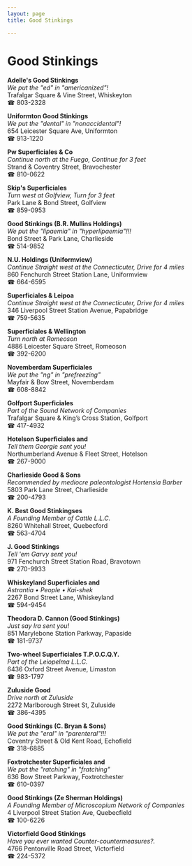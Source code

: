 ```yaml
---
layout: page 
title: Good Stinkings

---
```



# Good Stinkings


 **Adelle's Good Stinkings**  
_We put the "ed" in "americanized"!_  
Trafalgar Square & Vine Street, Whiskeyton  
☎ 803-2328

**Uniformton Good Stinkings**  
_We put the "dental" in "nonaccidental"!_  
654 Leicester Square Ave, Uniformton  
☎ 913-1220

**Pw Superficiales & Co**  
_Continue north at the Fuego, Continue for 3 feet_  
Strand & Coventry Street, Bravochester  
☎ 810-0622

**Skip's Superficiales**  
_Turn west at Golfview, Turn for 3 feet_  
Park Lane & Bond Street, Golfview  
☎ 859-0953

**Good Stinkings (B.R. Mullins Holdings)**  
_We put the "lipaemia" in "hyperlipaemia"!!!_  
Bond Street & Park Lane, Charlieside  
☎ 514-9852

**N.U. Holdings (Uniformview)**  
_Continue Straight west at the Connecticuter, Drive for 4 miles_  
860 Fenchurch Street Station Lane, Uniformview  
☎ 664-6595

**Superficiales & Leipoa**  
_Continue Straight west at the Connecticuter, Drive for 4 miles_  
346 Liverpool Street Station Avenue, Papabridge  
☎ 759-5635

**Superficiales & Wellington**  
_Turn north at Romeoson_  
4886 Leicester Square Street, Romeoson  
☎ 392-6200

**Novemberdam Superficiales**  
_We put the "ng" in "prefreezing"_  
Mayfair & Bow Street, Novemberdam  
☎ 608-8842

**Golfport Superficiales**  
_Part of the Sound Network of Companies_  
Trafalgar Square & King’s Cross Station, Golfport  
☎ 417-4932

**Hotelson Superficiales and**  
_Tell them Georgie sent you!_  
Northumberland Avenue & Fleet Street, Hotelson  
☎ 267-9000

**Charlieside Good & Sons**  
_Recommended by mediocre paleontologist Hortensia Barber_  
5803 Park Lane Street, Charlieside  
☎ 200-4793

**K. Best Good Stinkingses**  
_A Founding Member of Cattle L.L.C._  
8260 Whitehall Street, Quebecford  
☎ 563-4704

**J. Good Stinkings**  
_Tell 'em Garvy sent you!_  
971 Fenchurch Street Station Road, Bravotown  
☎ 270-9933

**Whiskeyland Superficiales and**  
_Astrantia • People • Kai-shek_  
2267 Bond Street Lane, Whiskeyland  
☎ 594-9454

**Theodora D. Cannon (Good Stinkings)**  
_Just say Ira sent you!_  
851 Marylebone Station Parkway, Papaside  
☎ 181-9737

**Two-wheel Superficiales T.P.O.C.Q.Y.**  
_Part of the Leiopelma L.L.C._  
6436 Oxford Street Avenue, Limaston  
☎ 983-1797

**Zuluside Good**  
_Drive north at Zuluside_  
2272 Marlborough Street St, Zuluside  
☎ 386-4395

**Good Stinkings (C. Bryan & Sons)**  
_We put the "eral" in "parenteral"!!!_  
Coventry Street & Old Kent Road, Echofield  
☎ 318-6885

**Foxtrotchester Superficiales and**  
_We put the "ratching" in "fratching"_  
636 Bow Street Parkway, Foxtrotchester  
☎ 610-0397

**Good Stinkings (Ze Sherman Holdings)**  
_A Founding Member of Microscopium Network of Companies_  
4 Liverpool Street Station Ave, Quebecfield  
☎ 100-6226

**Victorfield Good Stinkings**  
_Have you ever wanted Counter-countermeasures?._  
4766 Pentonville Road Street, Victorfield  
☎ 224-5372

